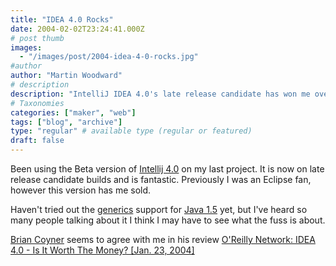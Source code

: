 ```yaml
---
title: "IDEA 4.0 Rocks"
date: 2004-02-02T23:24:41.000Z
# post thumb
images:
  - "/images/post/2004-idea-4-0-rocks.jpg"
#author
author: "Martin Woodward"
# description
description: "IntelliJ IDEA 4.0's late release candidate has won me over from Eclipse, and I'm eager to explore its Java 1.5 generics support."
# Taxonomies
categories: ["maker", "web"]
tags: ["blog", "archive"]
type: "regular" # available type (regular or featured)
draft: false
---
```

Been using the Beta version of [Intellij 4.0](http://www.intellij.com) on my last project.  It is now on late release candidate builds and is fantastic.  Previously I was an Eclipse fan, however this version has me sold.

Haven't tried out the [generics](http://jcp.org/en/jsr/detail?id=14) support for [Java 1.5](http://java.sun.com/j2se/1.5.0/) yet, but I've heard so many people talking about it I think I may have to see what the fuss is about.

[Brian Coyner](http://www.oreillynet.com/pub/au/1078) seems to agree with me in his review [O'Reilly Network: IDEA 4.0 - Is It Worth The Money? [Jan. 23, 2004]](http://www.oreillynet.com/pub/wlg/4268)